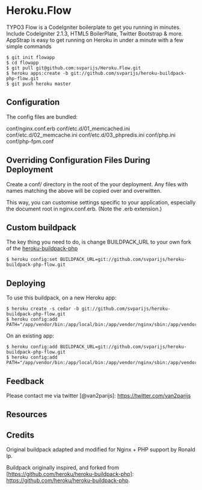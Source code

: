 Heroku.Flow
===========

TYPO3 Flow is a CodeIgniter boilerplate to get you running in minutes. Include CodeIgniter 2.1.3, HTML5 BoilerPlate, Twitter Bootstrap & more. AppStrap is easy to get running on Heroku in under a minute with a few simple commands

	$ git init flowapp
	$ cd flowapp
	$ git pull git@github.com:svparijs/Heroku.Flow.git
	$ heroku apps:create -b git://github.com/svparijs/heroku-buildpack-php-flow.git
	$ git push heroku master

Configuration
-------------

The config files are bundled:

conf/nginx.conf.erb
conf/etc.d/01_memcached.ini
conf/etc.d/02_memcache.ini
conf/etc.d/03_phpredis.ini
conf/php.ini
conf/php-fpm.conf

Overriding Configuration Files During Deployment
------------------------------------------------

Create a conf/ directory in the root of the your deployment. Any files with names matching the above will be copied over and overwitten.

This way, you can customise settings specific to your application, especially the document root in nginx.conf.erb. (Note the .erb extension.)

Custom buildpack
----------------

The key thing you need to do, is change BUILDPACK_URL to your own fork of the [heroku-buildpack-php](https://github.com/heroku/heroku-buildpack-php)

	$ heroku config:set BUILDPACK_URL=git://github.com/svparijs/heroku-buildpack-php-flow.git


Deploying
---------

To use this buildpack, on a new Heroku app:

	$ heroku create -s cedar -b git://github.com/svparijs/heroku-buildpack-php-flow.git
	$ heroku config:add PATH="/app/vendor/bin:/app/local/bin:/app/vendor/nginx/sbin:/app/vendor/php/bin:/app/vendor/php/sbin:/usr/local/bin:/usr/bin:/bin"

On an existing app:

	$ heroku config:add BUILDPACK_URL=git://github.com/svparijs/heroku-buildpack-php-flow.git
	$ heroku config:add PATH="/app/vendor/bin:/app/local/bin:/app/vendor/nginx/sbin:/app/vendor/php/bin:/app/vendor/php/sbin:/usr/local/bin:/usr/bin:/bin"

Feedback
--------

Please contact me via twitter [@van2parijs]: https://twitter.com/van2parijs

Resources
---------

[Blog post of original package]: http://blog.iphoting.com/blog/2012/05/24/running-php-on-heroku/
[Hacking a buildpack]: https://blog.heroku.com/archives/2012/11/13/hacking-buildpacks/

Credits
-------

Original buildpack adapted and modified for Nginx + PHP support by Ronald Ip.

Buildpack originally inspired, and forked from [https://github.com/heroku/heroku-buildpack-php]: https://github.com/heroku/heroku-buildpack-php.